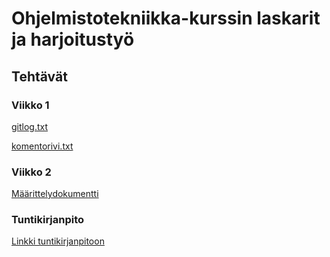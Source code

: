 # Ohjelmistotekniikka-kurssin laskarit ja harjoitustyö

## Tehtävät

### Viikko 1
[gitlog.txt](https://github.com/jupouta/ohjelmistotekniikka/blob/master/laskarit/viikko1/gitlog.txt)

[komentorivi.txt](https://github.com/jupouta/ohjelmistotekniikka/blob/master/laskarit/viikko1/komentorivi.txt)

### Viikko 2
[Määrittelydokumentti](https://github.com/jupouta/ohjelmistotekniikka/blob/master/dokumentaatio/maarittelydokumentti.md)

### Tuntikirjanpito
[Linkki tuntikirjanpitoon](https://github.com/jupouta/ohjelmistotekniikka/blob/master/havikkisovellus/dokumentaatio/tuntikirjanpito.md)
